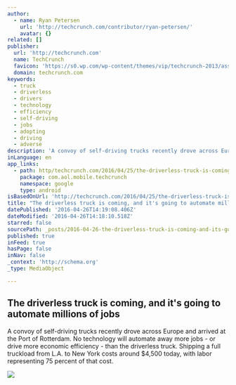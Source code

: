 ```yaml
---
author:
  - name: Ryan Petersen
    url: 'http://techcrunch.com/contributor/ryan-petersen/'
    avatar: {}
related: []
publisher:
  url: 'http://techcrunch.com'
  name: TechCrunch
  favicon: 'https://s0.wp.com/wp-content/themes/vip/techcrunch-2013/assets/images/favicon.ico'
  domain: techcrunch.com
keywords:
  - truck
  - driverless
  - drivers
  - technology
  - efficiency
  - self-driving
  - jobs
  - adopting
  - driving
  - adverse
description: 'A convoy of self-driving trucks recently drove across Europe and arrived at the Port of Rotterdam. No technology will automate away more jobs - or drive more economic efficiency - than the driverless truck. Shipping a full truckload from L.A. to New York costs around $4,500 today, with labor representing 75 percent of that cost.'
inLanguage: en
app_links:
  - path: http/techcrunch.com/2016/04/25/the-driverless-truck-is-coming-and-its-going-to-automate-millions-of-jobs/
    package: com.aol.mobile.techcrunch
    namespace: google
    type: android
isBasedOnUrl: 'http://techcrunch.com/2016/04/25/the-driverless-truck-is-coming-and-its-going-to-automate-millions-of-jobs/'
title: "The driverless truck is coming, and it's going to automate millions of jobs"
datePublished: '2016-04-26T14:19:08.406Z'
dateModified: '2016-04-26T14:18:10.518Z'
starred: false
sourcePath: _posts/2016-04-26-the-driverless-truck-is-coming-and-its-going-to-automate-m.md
published: true
inFeed: true
hasPage: false
inNav: false
_context: 'http://schema.org'
_type: MediaObject

---
```

<article style=""><h1>The driverless truck is coming, and it's going to automate millions of jobs</h1><p>A convoy of self-driving trucks recently drove across Europe and arrived at the Port of Rotterdam. No technology will automate away more jobs - or drive more economic efficiency - than the driverless truck. Shipping a full truckload from L.A. to New York costs around $4,500 today, with labor representing 75 percent of that cost.</p><img src="https://s0.wp.com/wp-content/themes/vip/techcrunch-2013/assets/images/techcrunch.opengraph.default.png" /></article>